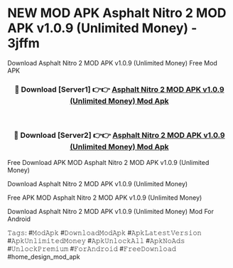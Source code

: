 # NEW MOD APK Asphalt Nitro 2 MOD APK v1.0.9 (Unlimited Money) - 3jffm
Download Asphalt Nitro 2 MOD APK v1.0.9 (Unlimited Money) Free Mod APK

<div align="center">
<h3>🔴 Download [Server1] 👉👉 <a href="https://apk-comot.site?title=Asphalt_Nitro_2_MOD_APK_v1.0.9_(Unlimited_Money)">Asphalt Nitro 2 MOD APK v1.0.9 (Unlimited Money) Mod Apk</a></h3><br>

<h3>🔴 Download [Server2] 👉👉 <a href="https://apk-comot.site?title=Asphalt_Nitro_2_MOD_APK_v1.0.9_(Unlimited_Money)">Asphalt Nitro 2 MOD APK v1.0.9 (Unlimited Money) Mod Apk</a></h3>
</div>


Free Download APK MOD Asphalt Nitro 2 MOD APK v1.0.9 (Unlimited Money)

Download Asphalt Nitro 2 MOD APK v1.0.9 (Unlimited Money) 

Free APK MOD Asphalt Nitro 2 MOD APK v1.0.9 (Unlimited Money) 

Download Asphalt Nitro 2 MOD APK v1.0.9 (Unlimited Money) Mod For Android

𝚃𝚊𝚐𝚜: #𝙼𝚘𝚍𝙰𝚙𝚔 #𝙳𝚘𝚠𝚗𝚕𝚘𝚊𝚍𝙼𝚘𝚍𝙰𝚙𝚔 #𝙰𝚙𝚔𝙻𝚊𝚝𝚎𝚜𝚝𝚅𝚎𝚛𝚜𝚒𝚘𝚗 #𝙰𝚙𝚔𝚄𝚗𝚕𝚒𝚖𝚒𝚝𝚎𝚍𝙼𝚘𝚗𝚎𝚢 #𝙰𝚙𝚔𝚄𝚗𝚕𝚘𝚌𝚔𝙰𝚕𝚕 #𝙰𝚙𝚔𝙽𝚘𝙰𝚍𝚜 #𝚄𝚗𝚕𝚘𝚌𝚔𝙿𝚛𝚎𝚖𝚒𝚞𝚖 #𝙵𝚘𝚛𝙰𝚗𝚍𝚛𝚘𝚒𝚍 #𝙵𝚛𝚎𝚎𝙳𝚘𝚠𝚗𝚕𝚘𝚊𝚍 #home_design_mod_apk